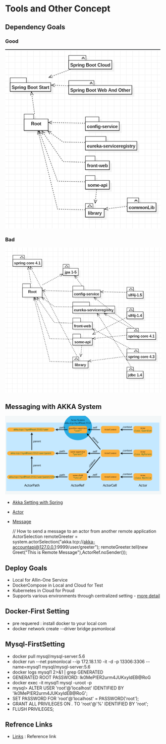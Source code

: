 # Tools and Other Concept

## Dependency Goals

### Good
![goal](doc-res/def-simple.png)

### Bad
![goal](doc-res/def-complex.png)

## Messaging with AKKA System

![goal](doc-res/akka-actorpath.png)

* [Akka Setting with Spring ](../accountapi/src/main/java/com/webnori/psmon/cloudspring/accountapi/config)
* [Actor](../accountapi/src/main/java/com/webnori/psmon/cloudspring/accountapi/actor)
* [Message](../library/src/main/java/com/webnori/psmon/cloudspring/library/common/message)


    // How to send a message to an actor from another remote application
    ActorSelection remoteGreeter = system.actorSelection("akka.tcp://akka-accountapi@127.0.0.1:9999/user/greeter");
    remoteGreeter.tell(new Greet("This is Remote Message"),ActorRef.noSender());

## Deploy Goals
* Local for Allin-One Service
* DockerCompose in Local and Cloud for Test
* Kubernetes in Cloud for Proud
* Supports various environments through centralized setting - [more detail](../config-service)

## Docker-First Setting
* pre requered : install docker to your local com
* docker network create --driver bridge psmonlocal

## Mysql-FirstSetting
* docker pull mysql/mysql-server:5.6
* docker run --net psmonlocal --ip 172.18.1.10 -it -d -p 13306:3306 --name=mysql1 mysql/mysql-server:5.6
* docker logs mysql1 2>&1 | grep GENERATED
* GENERATED ROOT PASSWORD: Ik0MeP!ER2urm4JUKxyldEB@RoG
* docker exec -it mysql1 mysql -uroot -p
* mysql> ALTER USER 'root'@'localhost' IDENTIFIED BY 'Ik0MeP!ER2urm4JUKxyldEB@RoG';
* SET PASSWORD FOR 'root'@'localhost' = PASSWORD('root');
* GRANT ALL PRIVILEGES ON *.* TO 'root'@'%' IDENTIFIED BY 'root';
* FLUSH PRIVILEGES;


## Refrence Links

* [Links](links.MD) : Reference link

